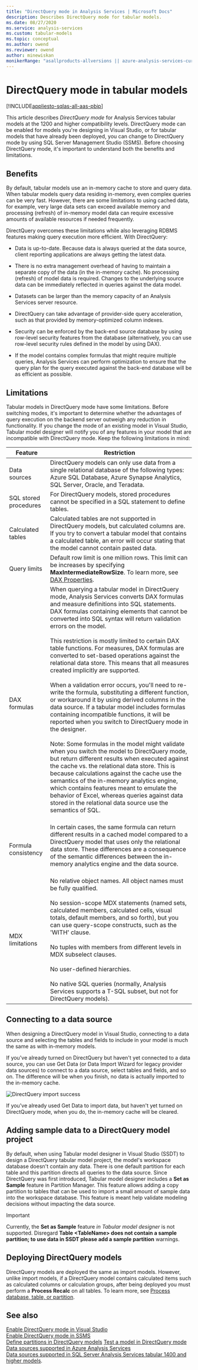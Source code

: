 ```yaml
---
title: "DirectQuery mode in Analysis Services | Microsoft Docs"
description: Describes DirectQuery mode for tabular models.
ms.date: 08/27/2020
ms.service: analysis-services
ms.custom: tabular-models
ms.topic: conceptual
ms.author: owend
ms.reviewer: owend
author: minewiskan
monikerRange: "asallproducts-allversions || azure-analysis-services-current || power-bi-premium-current || >= sql-analysis-services-2016"
---
```

# DirectQuery mode in tabular models

[!INCLUDE[appliesto-sqlas-all-aas-pbip](../includes/appliesto-sqlas-all-aas-pbip.md)]

This article describes *DirectQuery mode* for Analysis Services tabular models at the 1200 and higher compatibility levels. DirectQuery mode can be enabled for models you're designing in Visual Studio, or for tabular models that have already been deployed, you can change to DirectQuery mode by using SQL Server Management Studio (SSMS). Before choosing DirectQuery mode, it's important to understand both the benefits and limitations.
  
## Benefits

By default, tabular models use an in-memory cache to store and query data. When tabular models query data residing in-memory, even complex queries can be very fast. However, there are some limitations to using cached data, for example, very large data sets can exceed available memory and processing (refresh) of in-memory model data can require excessive amounts of available resources if needed frequently.
  
DirectQuery overcomes these limitations while also leveraging RDBMS features making query execution more efficient. With DirectQuery:  
  
- Data is up-to-date. Because data is always queried at the data source, client reporting applications are always getting the latest data.

- There is no extra management overhead of having to maintain a separate copy of the data (in the in-memory cache). No processing (refresh) of model data is required. Changes to the underlying source data can be immediately reflected in queries against the data model.  
  
- Datasets can be larger than the memory capacity of an Analysis Services server resource.  
  
- DirectQuery can take advantage of provider-side query acceleration, such as that provided by memory-optimized column indexes.  
  
- Security can be enforced by the back-end source database by using row-level security features from the database (alternatively, you can use row-level security rules defined in the model by using DAX).  
  
- If the model contains complex formulas that might require multiple queries, Analysis Services can perform optimization to ensure that the query plan for the query executed against the back-end database will be as efficient as possible.  

## Limitations

Tabular models in DirectQuery mode have some limitations. Before switching modes, it's important to determine whether the advantages of query execution on the backend server outweigh any reduction in functionality. If you change the mode of an existing model in Visual Studio, Tabular model designer will notify you of any features in your model that are incompatible with DirectQuery mode. Keep the following limitations in mind:  
  
|Feature|Restriction|  
|-|-|
|Data sources|DirectQuery models can only use data from a single relational database of the following types: Azure SQL Database, Azure Synapse Analytics, SQL Server,  Oracle, and Teradata.|
|SQL stored procedures|For DirectQuery models, stored procedures cannot be specified in a SQL statement to define tables. |
|Calculated tables|Calculated tables are not supported in DirectQuery models, but calculated columns are. If you try to convert a tabular model that contains a calculated table, an error will occur stating that the model cannot contain pasted data.|  
|Query limits|Default row limit is one million rows. This limit can be increases by specifying **MaxIntermediateRowSize**. To learn more, see [DAX Properties](../../analysis-services/server-properties/dax-properties.md).
|DAX formulas|When querying a tabular model in DirectQuery mode, Analysis Services converts DAX formulas and measure definitions into SQL statements. DAX formulas containing elements that cannot be converted into SQL syntax will return validation errors on the model.<br /><br /> This restriction is mostly limited to certain DAX table functions. For measures, DAX formulas are converted to set-based operations against the relational data store. This means that all measures created implicitly are supported. <br /><br /> When a validation error occurs, you'll need to re-write the formula, substituting a different function, or workaround it by using derived columns in the data source.  If a tabular model includes formulas containing incompatible functions, it will be reported when you switch to DirectQuery mode in the designer. <br /><br />Note: Some formulas in the model might validate when you switch the model to DirectQuery mode, but return different results when executed against the cache vs. the relational data store. This is because calculations against the cache use the semantics of the in-memory analytics engine, which contains features meant to emulate the behavior of Excel, whereas queries against data stored in the relational data source use the semantics of SQL.<br /><br />|  
|Formula consistency|In certain cases, the same formula can return different results in a cached model compared to a DirectQuery model that uses only the relational data store. These differences are a consequence of the semantic differences between the in-memory analytics engine and the data source.<br /><br />|  
|MDX limitations|No relative object names. All object names must be fully qualified.<br /><br /> No session-scope MDX statements (named sets, calculated members, calculated cells, visual totals, default members, and so forth), but you can use query-scope constructs, such as the 'WITH' clause.<br /><br /> No tuples with members from different levels in MDX subselect clauses.<br /><br /> No user-defined hierarchies.<br /><br /> No native SQL queries (normally, Analysis Services supports a T-SQL subset, but not for DirectQuery models).|  

## Connecting to a data source

When designing a DirectQuery model in Visual Studio, connecting to a data source and selecting the tables and fields to include in your model is much the same as with in-memory models.

If you've already turned on DirectQuery but haven't yet connected to a data source, you can use Get Data (or Data Import Wizard for legacy provider data sources) to connect to a data source, select tables and fields, and so on. The difference will be when you finish, no data is actually imported to the in-memory cache.

![DirectQuery import success](../../analysis-services/tabular-models/media/directquery-import-success.png)

If you've already used Get Data to import data, but haven't yet turned on DirectQuery mode, when you do, the in-memory cache will be cleared.

## Adding sample data to a DirectQuery model project

By default, when using Tabular model designer in Visual Studio (SSDT) to design a DirectQuery tabular model project, the model's workspace database doesn't contain any data. There is one default partition for each table and this partition directs all queries to the data source. Since DirectQuery was first introduced, Tabular model designer includes a **Set as Sample** feature in Partition Manager. This feature allows adding a copy partition to tables that can be used to import a small amount of sample data into the workspace database. This feature is meant help validate modeling decisions without impacting the data source.

> [!IMPORTANT]
> Currently, the **Set as Sample** feature *in Tabular model designer* is not supported. Disregard  **Table \<TableName> does not contain a sample partition; to use data in SSDT please add a sample partition** warnings.

## Deploying DirectQuery models

DirectQuery models are deployed the same as import models. However, unlike import models, if a DirectQuery model contains calculated items such as calculated columns or calculation groups, after being deployed you must perform a **Process Recalc** on all tables. To learn more, see [Process database, table, or partition](process-database-table-or-partition-analysis-services.md).

## See also

[Enable DirectQuery mode in Visual Studio](../../analysis-services/tabular-models/enable-directquery-mode-in-ssdt.md)  
[Enable DirectQuery mode in SSMS](../../analysis-services/tabular-models/enable-directquery-mode-in-ssms.md)  
[Define partitions in DirectQuery models](../../analysis-services/tabular-models/define-partitions-in-directquery-models-ssas-tabular.md)  [Test a model in DirectQuery mode](../../analysis-services/tabular-models/test-a-model-in-directquery-mode.md)  
[Data sources supported in Azure Analysis Services](/azure/analysis-services/analysis-services-datasource)  
[Data sources supported in SQL Server Analysis Services tabular 1400 and higher models](data-sources-supported-ssas-tabular-1400.md).